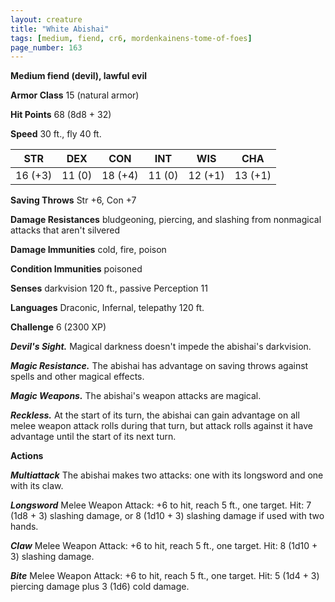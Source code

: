 ```yaml
---
layout: creature
title: "White Abishai"
tags: [medium, fiend, cr6, mordenkainens-tome-of-foes]
page_number: 163
---
```


**Medium fiend (devil), lawful evil**

**Armor Class** 15 (natural armor)

**Hit Points** 68  (8d8 + 32)

**Speed** 30 ft., fly 40 ft.

|   STR   |   DEX   |   CON   |   INT   |   WIS   |   CHA   |
|:-------:|:-------:|:-------:|:-------:|:-------:|:-------:|
| 16 (+3) | 11 (0) | 18 (+4) | 11 (0) | 12 (+1) | 13 (+1) |

**Saving Throws** Str +6, Con +7

**Damage Resistances** bludgeoning, piercing, and slashing from nonmagical attacks that aren't silvered

**Damage Immunities** cold, fire, poison

**Condition Immunities** poisoned

**Senses** darkvision 120 ft., passive Perception 11

**Languages** Draconic, Infernal, telepathy 120 ft.

**Challenge** 6 (2300 XP)

***Devil's Sight.*** Magical darkness doesn't impede the abishai's darkvision.

***Magic Resistance.*** The abishai has advantage on saving throws against spells and other magical effects.

***Magic Weapons.*** The abishai's weapon attacks are magical.

***Reckless.*** At the start of its turn, the abishai can gain advantage on all melee weapon attack rolls during that turn, but attack rolls against it have advantage until the start of its next turn.

**Actions**

***Multiattack*** The abishai makes two attacks: one with its longsword and one with its claw.

***Longsword*** Melee Weapon Attack: +6 to hit, reach 5 ft., one target. Hit: 7 (1d8 + 3) slashing damage, or 8 (1d10 + 3) slashing damage if used with two hands.

***Claw*** Melee Weapon Attack: +6 to hit, reach 5 ft., one target. Hit: 8 (1d10 + 3) slashing damage.

***Bite*** Melee Weapon Attack: +6 to hit, reach 5 ft., one target. Hit: 5 (1d4 + 3) piercing damage plus 3 (1d6) cold damage.